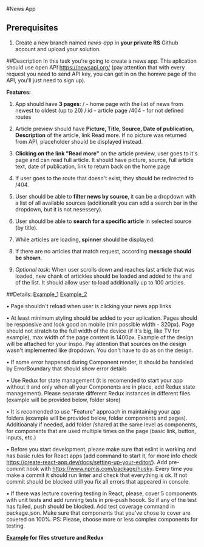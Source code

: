 #News App

## Prerequisites
1. Create a new branch named *news-app* in **your private RS** Github account and upload your solution.

##Description
In this task you're going to create a news app. This aplication should use open API https://newsapi.org/ (pay attention that with every request you need to send API key, you can get in on the homwe page of the API, you'll just need to sign up).

**Features:**
1.	 App should have **3 pages**:
	 / - home page with the list of news from newest to oldest (up to 20)
	/:id - article page
	/404 - for not defined routes
	
2.	Article preview should have **Picture, Title, Source, Date of publication, Description** of the article, link Read more. If no picture was returned from API, placeholder should be displayed instead.
3.	**Clicking on the link "Read more"** on the article preview, user goes to it's page and can read full article. It should have picture, source, full article text, date of publication, link to return back on the home page
4.	If user goes to the route that doesn't exist, they should be redirected to /404.
5.	User should be able to **filter news by source**, it can be a dropdown with a list of all available sources (additionallt you can add a search bar in the dropdown, but it is not nesessery).
6.	User should be able to **search for a specific article** in selected source (by title).
7.	While articles are loading, **spinner** should be displayed.
8.	If there are no articles that match request, according **message should be shown**.
9.	*Optional task*: When user scrolls down and reaches last article that was loaded, new chank of  artickles should be loaded and added to the and of the list. It should allow user to load additionally up to 100 articles.


##Details:
[Example_1](https://github.com/rolling-scopes-school/tasks/blob/master/tasks/react-LT/images/Example-1.png)
[Example_2](https://github.com/rolling-scopes-school/tasks/blob/master/tasks/react-LT/images/Example-2.png)

•	Page shouldn't reload when user is clicking your news app links 

•	At least minimum styling should be added to your aplication. Pages should be responsive and look good on mobile (min possible width - 320px). Page should not stratch to the full width of the device (if it's big, like TV for example), max width of the page content is 1400px. Example of the design will be attached for your inspo. Pay attention that sources on the design wasn't implemented like dropdown. You don't have to do as on the design.

•	If some error happened during Component render, it should be handeled by ErrorBoundary that should show error details

•	Use Redux for state management (it is recomended to start your app without it and only when all your Components are in place, add Redux state management). Please separate different Redux instances in different files (example will be provided below, folder store)

•	It is recomended to use "Feature" approach in maintaining your app folders (example will be provided below, folder components and pages). Additioanaly if needed, add folder /shared at the same level as components, for components that are used multiple times on the page (basic link, button, inputs, etc.)

•	Before you start development, please make sure that eslint is working and has basic rules for React apps (add command to start it, for more info check https://create-react-app.dev/docs/setting-up-your-editor/). Add pre-commit hook with https://www.npmjs.com/package/husky. Every time you make a commit it should run linter and check that everything is ok. If not commit should be blocked utill you fix all errors that appeared in console.

•	If there was lecture covering testing in React, please, cover 5 components with unit tests and add running tests in pre-push hoook. So if any of the test has failed, push should be blocked. Add test coverage command in package.json. Make sure that components that you've chose to cover are covered on 100%. PS: Please, choose more or less complex components for testing.


**[Example](https://github.com/elkinny/React-to-do/tree/without-login-with-redux) for files structure and Redux**
